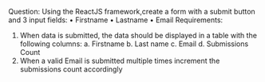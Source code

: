 Question:
Using the ReactJS framework,create a form with a
submit button and 3 input fields:
• Firstname
• Lastname
• Email
Requirements:
1. When data is submitted, the data should be
displayed in a table with the following columns:
a. Firstname
b. Last name
c. Email
d. Submissions Count
2. When a valid Email is submitted multiple times
increment the submissions count accordingly
